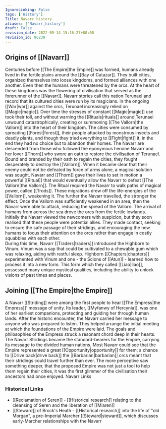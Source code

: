 ```yaml
---
IgnoreLinking: False
Tags: ['History']
Title: Navarr history
aliases: ['Navarr_history']
draft: False
revision_date: 2022-09-14 15:16:27+00:00
revision_id: 96239
---
```


## Origins of [[Navarr]]
Centuries before [[The Empire|the Empire]] was formed, humans already lived in the fertile plains around the [[Bay of Catazar]]. They built cities, organized themselves into loose kingdoms, and formed alliances with one another. Even then the humans were threatened by the orcs. At the heart of these kingdoms was the flowering of civilisation that served as the forerunner of the [[Navarr]]. Navarr stories call this nation Terunael and record that its cultured cities were run by its magicians.
In the ongoing [[War|war]] against the orcs, Terunael increasingly relied on [[Magic|magic]]. Over time the stresses of constant [[Magic|magic]] use took their toll, and without warning the [[Rituals|rituals]] around Terunael unwound catastrophically, creating or summoning [[The Vallorn|the Vallorn]] into the heart of their kingdom. The cities were consumed by spreading [[Forest|forest]], their people attacked by monstrous insects and deadly plants, and though they tried everything to [[Fight|fight]] it, in the end they had no choice but to abandon their homes.
The Navarr are descended from those who followed the eponymous heroine Navarr and her lover [[Thorn]] who swore an oath to restore the civilisation of Terunael. Bound and branded by their oath to regain the cities, they fought desperately to destroy the [[Vallorn]]. When it became clear that their enemy could not be defeated by force of arms alone, a magical solution was sought. Navarr and [[Thorn]] gave their lives to set in motion a powerful [[Ritual]] that would eventually allow the Navarr to defeat [[The Vallorn|the Vallorn]]. 
The Ritual required the Navarr to walk paths of magical power, called [[Trods]]. These migrations drew off the life-energies of the [[Vallorn]], weakening it. The further the Navarr travelled, the stronger the effect. Once the Vallorn was sufficiently weakened in an area, then the Navarr were able to attack, reducing the spread of the Vallorn.
The arrival of humans from across the sea drove the orcs from the fertile lowlands. Initially the Navarr viewed the newcomers with suspicion, but they soon realised that these people were potential allies. They made contact, seeking to ensure the safe passage of their stridings, and encouraging the new humans to focus their attention on the orcs rather than engage in costly squabbles with each other.  
During this time, Navarr [[Traders|traders]] introduced the Highborn to Vinum. Vinum was a sap that could be cultivated to a chewable gum which was relaxing, aiding with restful sleep. Highborn [[Chapters|chapters]] experimented with Vinum and one - the Scions of [[Atun]] - learned how to process it into a new form. This form which they called [[Liao|liao]], possessed many unique mystical qualities, including the ability to unlock visions of past times and places.
## Joining [[The Empire|the Empire]]
A Navarr [[Striding]] were among the first people to hear [[The Empress|the Empress]]' message of unity. Its leader, [[Myfanwy of Hercynia]], was one of her earliest companions, protecting and guiding her through human lands. After the historic encounter, the Navarr carried her message to anyone who was prepared to listen. They helped arrange the initial meeting at which the foundations of the Empire were laid. The goals and philosophies of the Empress struck a resonant chord deep in their hearts. The Navarr Stridings became the standard-bearers for the Empire, carrying its message to the divided human nations.
Most Navarr could see that the Empire represented a great [[Opportunity|opportunity]] for them; a chance to [[Drive back|drive back]] the [[Barbarian|barbarian]] orcs meant that their stridings could travel further than ever. The more perceptive saw something deeper, that the proposed Empire was not just a tool to help them regain their cities, it was the first glimmer of the civilisation their ancestors had once enjoyed.
Navarr Links
### Historical Links
* [[Reclamation of Seren]] - [[Historical research]] relating to the cleansing of Seren and the liberation of [[Miaren]]
* [[Steward]] of Brock's Heath - [[Historical research]] into the life of "old Morgan", a pre-Imperial Marcher [[Steward|steward]], which discusses early-Marcher relationships with the Navarr